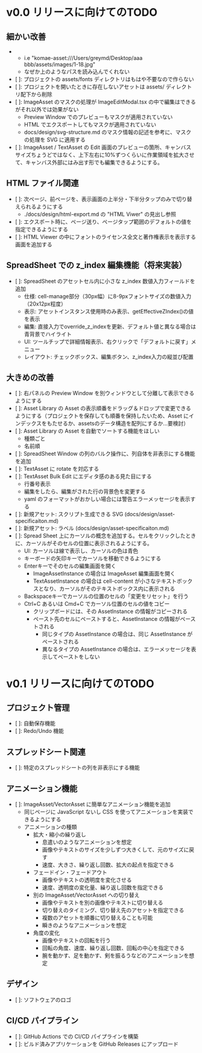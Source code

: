 # v0.0 リリースに向けてのTODO

## 細かい改善
- [x]: プロジェクト名に空白が含まれるとアセットが正常に読み込まれない。
  - i.e "komae-asset:///Users/greymd/Desktop/aaa bbb/assets/images/1-18.jpg"
  - なぜか上のようなパスを読み込んでくれない
- [ ]: プロジェクトの assets/fonts ディレクトリはもはや不要なので作らない
- [ ]: プロジェクトを開いたときに存在しないアセットは assets/ ディレクトリ配下から削除
- [ ]: ImageAsset のマスクの処理が ImageEditModal.tsx の中で編集はできるがそれ以外では効果がない
  - Preview Window でのプレビューもマスクが適用されていない
  - HTML でエクスポートしてもマスクが適用されていない
  - docs/design/svg-structure.md のマスク情報の記述を参考に、マスクの処理を SVG に適用する
- [ ]: ImageAsset / TextAsset の Edit 画面のプレビューの箇所、キャンバスサイズちょうどではなく、上下左右に10%ずつくらいに作業領域を拡大させて、キャンバス外部にはみ出す形でも編集できるようにする。

## HTML ファイル関連
- [ ]: 次ページ、前ページを、表示画面の上半分・下半分タップのみで切り替えられるようにする
  - ./docs/design/html-export.md の "HTML Viwer" の見出し参照
- [ ]: エクスポート時に、ページ送り、ページタップ範囲のデフォルトの値を指定できるようにする
- [ ]: HTML Viewer の中にフォントのライセンス全文と著作権表示を表示する画面を追加する

## SpreadSheet での z_index 編集機能（将来実装）
- [ ]: SpreadSheet のアセットセル内に小さな z_index 数値入力フィールドを追加
  - 仕様: cell-manage部分（30px幅）に8-9pxフォントサイズの数値入力（20x12px程度）
  - 表示: アセットインスタンス使用時のみ表示、getEffectiveZIndex()の値を表示
  - 編集: 直接入力でoverride_z_indexを更新、デフォルト値と異なる場合は青背景でハイライト
  - UI: ツールチップで詳細情報表示、右クリックで「デフォルトに戻す」メニュー
  - レイアウト: チェックボックス、編集ボタン、z_index入力の縦並び配置

## 大きめの改善
- [ ]: 右パネルの Preview Window を別ウィンドウとして分離して表示できるようにする
- [ ]: Asset Library の Asset の表示順番をドラッグ＆ドロップで変更できるようにする（プロジェクトを保存しても順番を保持したいため、Asset にインデックスをもたせるか、assetsのデータ構造を配列にするか...要検討）
- [ ]: Asset Library の Asset を自動でソートする機能をほしい
  - 種類ごと
  - 名前順
- [ ]: SpreadSheet Window の列のバルク操作に、列自体を非表示にする機能を追加
- [ ]: TextAsset に rotate を対応する
- [ ]: TextAsset Bulk Edit にエディタ感のある見た目にする
  - 行番号表示
  - 編集をしたら、編集がされた行の背景色を変更する
  - yaml のフォーマットがおかしい場合には警告エラーメッセージを表示する
- [ ]: 新規アセット: スクリプト生成できる SVG (docs/design/asset-specificaiton.md)
- [ ]: 新規アセット: ラベル (docs/design/asset-specificaiton.md)
- [ ]: Spread Sheet 上にカーソルの概念を追加する。セルをクリックしたときに、カーソルがそのセルの位置に表示されるようにする。
  - UI: カーソルは線で表示し、カーソルの色は青色
  - キーボードの矢印キーでカーソルを移動できるようにする
  - Enterキーでそのセルの編集画面を開く
    - ImageAssetInstance の場合は ImageAsset 編集画面を開く
    - TextAssetInstance の場合は cell-content が小さなテキストボックスとなり、カーソルがそのテキストボックス内に表示される
  - Backspaceキーでカーソルの位置のセルの「変更をリセット」を行う
  - Ctrl+C あるいは Cmd+C でカーソル位置のセルの値をコピー
    - クリップボードには、その AssetInstance の情報がコピーされる
    - ペースト先のセルにペーストすると、AssetInstance の情報がペーストされる
      - 同じタイプの AssetInstance の場合は、同じ AssetInstance がペーストされる
      - 異なるタイプの AssetInstance の場合は、エラーメッセージを表示してペーストをしない

# v0.1 リリースに向けてのTODO

## プロジェクト管理
- [ ]: 自動保存機能
- [ ]: Redo/Undo 機能

## スプレッドシート関連
- [ ]: 特定のスプレッドシートの列を非表示にする機能

## アニメーション機能
- [ ]: ImageAsset/VectorAsset に簡単なアニメーション機能を追加
  - 同じページに JavaScript ないし CSS を使ってアニメーションを実装できるようにする
  - アニメーションの種類
    - 拡大・縮小の繰り返し
      - 息遣いのようなアニメーションを想定
      - 画像やテキストのサイズを少しずつ大きくして、元のサイズに戻す
      - 速度、大きさ、繰り返し回数、拡大の起点を指定できる
    - フェードイン・フェードアウト
      - 画像やテキストの透明度を変化させる
      - 速度、透明度の変化量、繰り返し回数を指定できる
    - 別の ImageAsset/VectorAsset への切り替え
      - 画像やテキストを別の画像やテキストに切り替える
      - 切り替えのタイミング、切り替え先のアセットを指定できる
      - 複数のアセットを順番に切り替えることも可能
      - 瞬きのようなアニメーションを想定
    - 角度の変化
      - 画像やテキストの回転を行う
      - 回転の角度、速度、繰り返し回数、回転の中心を指定できる
      - 腕を動かす、足を動かす、剣を振るうなどのアニメーションを想定

## デザイン
- [ ]: ソフトウェアのロゴ

## CI/CD パイプライン
- [ ]: GitHub Actions での CI/CD パイプラインを構築
- [ ]: ビルド済みアプリケーションを GitHub Releases にアップロード
